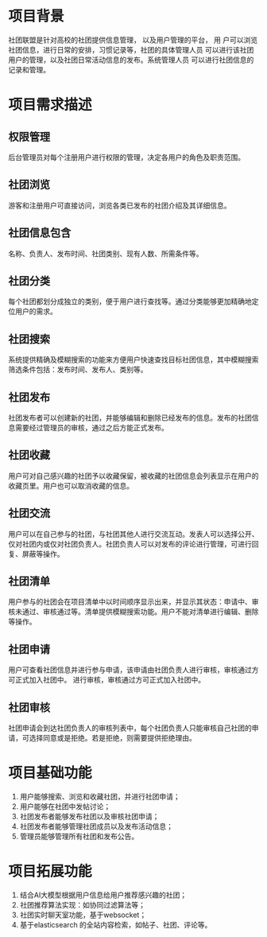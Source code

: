 # 项目背景
社团联盟是针对高校的社团提供信息管理， 以及用户管理的平台， 用
户可以浏览社团信息，进行日常的安排，习惯记录等，社团的具体管理人员
可以进行该社团用户的管理，以及社团日常活动信息的发布。系统管理人员
可以进行社团信息的记录和管理。
# 项目需求描述
## 权限管理
后台管理员对每个注册用户进行权限的管理，决定各用户的角色及职责范围。
## 社团浏览
游客和注册用户可直接访问，浏览各类已发布的社团介绍及其详细信息。
## 社团信息包含
名称、负责人、发布时间、社团类别、现有人数、所需条件等。
## 社团分类
每个社团都划分成独立的类别，便于用户进行查找等。通过分类能够更加精确地定位用户的需求。
## 社团搜索
系统提供精确及模糊搜索的功能来方便用户快速查找目标社团信息，其中模糊搜索筛选条件包括：发布时间、发布人、类别等。
## 社团发布
社团发布者可以创建新的社团，并能够编辑和删除已经发布的信息。发布的社团信息需要经过管理员的审核，通过之后方能正式发布。
## 社团收藏
用户可对自己感兴趣的社团予以收藏保留，被收藏的社团信息会列表显示在用户的收藏页里。用户也可以取消收藏的信息。
## 社团交流
用户可以在自己参与的社团，与社团其他人进行交流互动。发表人可以选择公开、仅对社团内或仅对社团负责人。社团负责人可以对发布的评论进行管理，可进行回复、屏蔽等操作。
## 社团清单
用户参与的社团会在项目清单中以时间顺序显示出来，并显示其状态：申请中、审核未通过、审核通过等。清单提供模糊搜索功能。用户不能对清单进行编辑、删除等操作。
## 社团申请
用户可查看社团信息并进行参与申请，该申请由社团负责人进行审核，审核通过方可正式加入社团中。
进行审核，审核通过方可正式加入社团中。
## 社团审核
社团申请会到达社团负责人的审核列表中，每个社团负责人只能审核自己社团的申请，可选择同意或是拒绝。若是拒绝，则需要提供拒绝理由。
# 项目基础功能
1. 用户能够搜索、浏览和收藏社团，并进行社团申请；
2. 用户能够在社团中发帖讨论；
3. 社团发布者能够发布社团以及审核社团申请；
4. 社团发布者能够管理社团成员以及发布活动信息；
5. 管理员能够管理所有社团和发布公告。
# 项目拓展功能
1. 结合AI大模型根据用户信息给用户推荐感兴趣的社团；
2. 社团推荐算法实现：如协同过滤算法等；
3. 社团实时聊天室功能，基于websocket；
4. 基于elasticsearch 的全站内容检索，如帖子、社团、评论等。